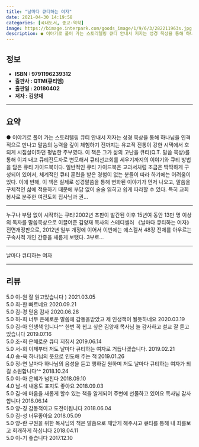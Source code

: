 ```yaml
---
title: "날마다 큐티하는 여자"
date: 2021-04-30 14:19:58
categories: [국내도서, 종교-역학]
image: https://bimage.interpark.com/goods_image/1/9/6/3/282211963s.jpg
description: ● 이야기로 풀어 가는 스토리텔링 큐티 안내서 저자는 성경 묵상을 통해 하나님을 인격적으로 만나고 말씀의 능력을 깊이 체험하기 전까지는 유교적 전통이 강한 시댁에서 호되게 시집살이하던 평범한 주부였다. 이 책은 그가 삶의 고난을 큐티(Q.T. 말씀 묵상)를 통해 이겨 내고 큐티전도자로
---
```


## **정보**

- **ISBN : 9791196239312**
- **출판사 : QTM(큐티엠)**
- **출판일 : 20180402**
- **저자 : 김양재**

------



## **요약**

●  이야기로 풀어 가는 스토리텔링 큐티 안내서 저자는 성경 묵상을 통해 하나님을 인격적으로 만나고 말씀의 능력을 깊이 체험하기 전까지는 유교적 전통이 강한 시댁에서 호되게 시집살이하던 평범한 주부였다. 이 책은 그가 삶의 고난을 큐티(Q.T. 말씀 묵상)를 통해 이겨 내고 큐티전도자로 변모해서 큐티선교회를 세우기까지의 이야기와 큐티 방법을 담은 큐티 가이드북이다. 일반적인 큐티 가이드북은 교과서처럼 조금은 딱딱하게 구성되어 있어서, 체계적인 큐티 훈련을 받은 경험이 없는 분들이 따라 하기에는 어려움이 있다. 이에 반해, 이 책은 실제로 성경말씀을 통해 변화된 이야기가 먼저 나오고, 말씀을 구체적인 삶에 적용하기 때문에 부담 없이 술술 읽히고 쉽게 따라할 수 있다. 특히 교회 봉사로 분주한 여전도회 집사님과 권...

------

누구나 부담 없이 시작하는 큐티!2002년 초판이 발간된 이후 15년여 동안 13만 명 이상의 독자를 말씀묵상으로 이끌어준 김양재 목사의 스테디셀러 《날마다 큐티하는 여자》 전면개정판으로, 2012년 일부 개정에 이어서 이번에는 에스겔서 48장 전체를 아우르는 구속사적 개인 간증을 새롭게 보탰다. 3부로... 

------


날마다 큐티하는 여자 

------


## **리뷰** 

5.0 이-원 잘 읽고있습니다 ) 2021.03.05 <br/>5.0 최-한 빠르네요 2020.09.21 <br/>5.0 김-경 믿음 감사 2020.06.28 <br/>5.0 허-희 너무 은혜로운 말씀에 감동을받았고 제 인생책이 될듯하네요 2020.03.19 <br/>5.0 김-아 인생책 입니다^^ 한번 꼭 뵙고 싶은 김양재 목사님 늘 감사하고 설교 잘 듣고있습니다 2019.07.16 <br/>5.0 조-희 은혜로운 큐티 지침서 2019.06.14 <br/>5.0 서-희 이제부터 저도 날마다 큐티하는 여자로 거듭나겠습니다. 2019.02.21 <br/>4.0 송-욱 하나님의 뜻으로 인도해 주는 책 2019.01.26 <br/>5.0 정-연 날마다 하나님의 음성을 듣고 행하길 원하며 저도 날마다 큐티하는 여자가 되길 소원합니다^^ 2018.10.24 <br/>5.0 이-아 은혜가 넘친다 2018.09.10 <br/>4.0 남-석 내용도 표지도 좋아요 2018.09.03 <br/>5.0 김-애 마음을 새롭게 할수 있는 책을 알게되어 주변에 선물하고 있어요 목사님 감사합니다 2018.06.14 <br/>5.0 양-경 감동적이고 도전이됩니다 2018.06.04 <br/>5.0 김-성 너무좋아요 2018.05.09 <br/>5.0 양-란 구원을 위한 목사님의 책은 말씀으로 깨닫게 해주시고 큐티를 통해 내 죄를보고 회개하게 하십니다 2018.04.11 <br/>5.0 이-기 좋습니다 2017.12.10 <br/>